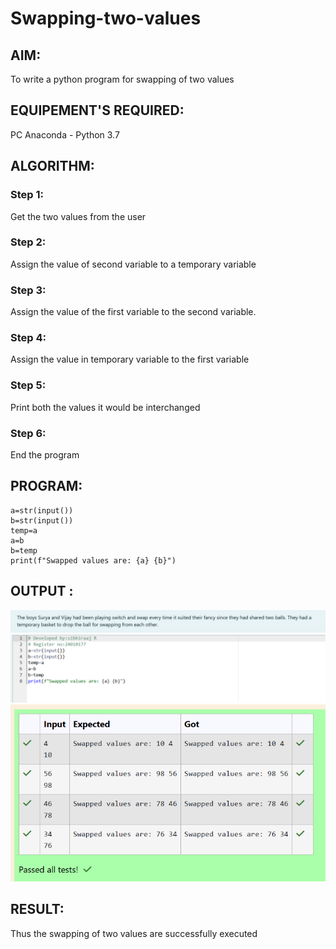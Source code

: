 # Swapping-two-values
## AIM:
To write a python program for swapping of two values
## EQUIPEMENT'S REQUIRED: 
PC
Anaconda - Python 3.7
## ALGORITHM: 
### Step 1:
Get the two values from the user
### Step 2: 
Assign the value of second variable to a temporary variable 
### Step 3: 
Assign the value of the first variable to the second variable.
### Step 4:  
Assign the value in temporary variable to the first variable
### Step 5: 
Print both the values it would be interchanged
### Step 6: 
End the program
## PROGRAM:
    a=str(input())
    b=str(input())
    temp=a
    a=b
    b=temp
    print(f"Swapped values are: {a} {b}")

## OUTPUT :
![IMAGE1](<Screenshot 2024-10-26 201958.png>)
![image 2](<Screenshot 2024-10-26 202006.png>)
![image 3](<Screenshot 2024-10-26 202016.png>)

## RESULT:
Thus the swapping of two values are successfully executed



